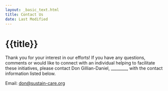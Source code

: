```yaml
---
layout: _basic_text.html
title: Contact Us
date: Last Modified
---
```


# {{title}}

<p>Thank you for your interest in our efforts! If you have any questions, comments or would like to connect with an individual helping to facilitate these initiatives, please contact Don Gillian-Daniel, ________, with the contact information listed below.</p>

Email: don@sustain-care.org

